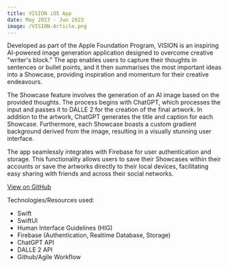 ```yaml
---
title: VISION iOS App
date: May 2023 - Jun 2023
image: /VISION-Article.png
---
```


Developed as part of the Apple Foundation Program, VISION is an inspiring AI-powered image generation application designed to overcome creative "writer's block." The app enables users to capture their thoughts in sentences or bullet points, and it then summarises the most important ideas into a Showcase, providing inspiration and momentum for their creative endeavours.

The Showcase feature involves the generation of an AI image based on the provided thoughts. The process begins with ChatGPT, which processes the input and passes it to DALLE 2 for the creation of the final artwork. In addition to the artwork, ChatGPT generates the title and caption for each Showcase. Furthermore, each Showcase boasts a custom gradient background derived from the image, resulting in a visually stunning user interface.

The app seamlessly integrates with Firebase for user authentication and storage. This functionality allows users to save their Showcases within their accounts or save the artworks directly to their local devices, facilitating easy sharing with friends and across their social networks.

[View on GitHub](https://github.com/OfficialTomJ/VISION)

Technologies/Resources used:

- Swift
- SwiftUI
- Human Interface Guidelines (HIG)
- Firebase (Authentication, Realtime Database, Storage)
- ChatGPT API
- DALLE 2 API
- Github/Agile Workflow